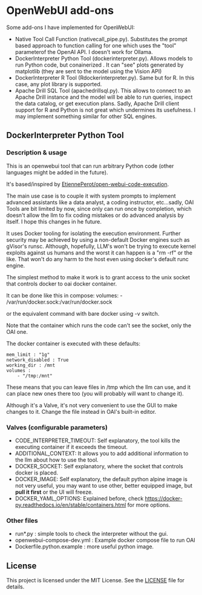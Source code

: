 # OpenWebUI add-ons

Some add-ons I have implemented for OpenWebUI:

 - Native Tool Call Function (nativecall_pipe.py). Substitutes the prompt based approach to function calling for one which uses the "tool" parameterof the OpenAI API. I doesn't work for Ollama.
 - DockerInterpreter Python Tool (dockerinterpreter.py). Allows models to run Python code, but conainerized . It can "see" plots generated by matplotlib (they are sent to the model  using the Vision API)
 - DockerInterpreter R Tool (Rdockerinterpreter.py). Same but for R. In this case, any plot library is supported.
 - Apache Drill SQL Tool (apachedrillsql.py). This allows to connect to an Apache Drill instance and the model will be able to run queries, inspect the data catalog, or get execution plans. Sadly, Apache Drill client support for R and Python is not great which undermines its usefulness. I may implement something similar for other SQL engines.


## DockerInterpreter Python Tool

###  Description & usage

This is an openwebui tool that can run arbitrary Python code (other languages 
might be added in the future). 

It's based/inspired by [EtiennePerot/open-webui-code-execution](https://github.com/EtiennePerot/open-webui-code-execution).

The main use case is to couple it with system prompts to implement advanced
assistants like a data analyst, a coding instructor, etc...sadly, OAI 
Tools are bit limited by now, since only can run once by completion,
which doesn't allow the llm to fix coding mistakes or do advanced analysis by itself. I hope this changes in he future. 

It uses Docker tooling for isolating the execution environment. Further security may be achieved by using a non-default Docker engines such as
gVisor's runsc. Although, hopefully, LLM's won't be trying to execute kernel
exploits against us humans and the worst it can happen is a "rm -rf" or the like. That won't do any harm to the host even using docker's default runc engine. 

The simplest method to make it work is to  grant access to the unix socket
that controls docker to oai docker container.

It can be done like this in compose:
    volumes:
      - /var/run/docker.sock:/var/run/docker.sock

or the equivalent command with bare docker using -v switch.

Note that the container which runs the code can't see the socket, 
only the OAI one.

The docker container is executed with these defaults:

```
mem_limit : "1g"
network_disabled : True
working_dir : /mnt
volumes : 
    - "/tmp:/mnt"
```

These means that you can leave files in /tmp which the llm can use,
 and it can place new ones there too (you will probably will want 
to change it). 

Although it's a Valve, it's not very convenient to use the GUI to
make changes to it. Change the file instead in OAI's built-in editor.

### Valves (configurable parameters)

- CODE_INTERPRETER_TIMEOUT: Self explanatory, the tool kills the executing container if it exceeds the timeout.
- ADDITIONAL_CONTEXT: It allows you to add additional information 
to the llm about how to use the tool.
- DOCKER_SOCKET: Self explanatory, where the socket that controls docker is placed.
- DOCKER_IMAGE: Self explanatory, the default python alpine image is not very useful, you may want to use other,
better equipped image, but **pull it first** or the UI will freeze.
- DOCKER_YAML_OPTIONS: Explained before, check https://docker-py.readthedocs.io/en/stable/containers.html for more options.


### Other files

 - run\*.py : simple tools to check the interpreter without the gui.
 - openwebui-compose-dev.yml : Example docker compose file to run OAI
 - Dockerfile.python.example : more useful python image.



## License

This project is licensed under the MIT License. See the [LICENSE](LICENSE) file for details.
